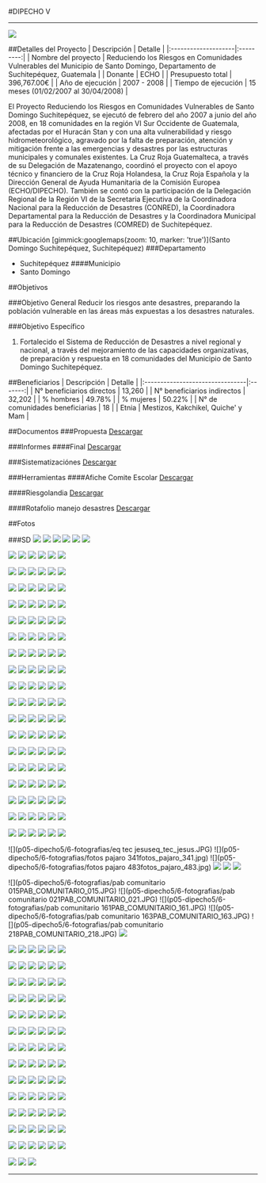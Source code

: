 #DIPECHO V
- - - - - - - - - - - - - - - - - - - - - - - - - - - - - - - - - - -

![](p05-dipecho5/portada.jpg)

##Detalles del Proyecto
| Descripción         | Detalle   |
|:--------------------|:---------:|
| Nombre del proyecto | Reduciendo los Riesgos en Comunidades Vulnerables del  Municipio de Santo Domingo, Departamento de Suchitepéquez, Guatemala |
| Donante             | ECHO |
| Presupuesto total   | 396,767.00€ |
| Año de ejecución    | 2007 - 2008 |
| Tiempo de ejecución | 15 meses (01/02/2007 al 30/04/2008) |

El Proyecto Reduciendo los  Riesgos en Comunidades Vulnerables de Santo Domingo Suchitepéquez, se ejecutó de febrero del año 2007 a junio del año 2008,  en 18 comunidades en la región VI Sur Occidente de Guatemala, afectadas por el Huracán Stan y con una alta vulnerabilidad y riesgo hidrometeorológico, agravado por la falta de preparación, atención y mitigación frente a las emergencias y desastres por las estructuras municipales y comunales existentes. La Cruz Roja Guatemalteca, a través de su Delegación de Mazatenango, coordinó el proyecto con el apoyo técnico y financiero de la Cruz Roja Holandesa, la Cruz Roja Española y la Dirección General de Ayuda Humanitaria de la Comisión Europea (ECHO/DIPECHO). También se contó con la  participación de la Delegación Regional de la Región VI de la Secretaria Ejecutiva de la Coordinadora Nacional para la Reducción de Desastres (CONRED), la Coordinadora Departamental para la Reducción de Desastres y  la Coordinadora Municipal para la Reducción de Desastres (COMRED) de Suchitepéquez.

##Ubicación
[gimmick:googlemaps(zoom: 10, marker: 'true')](Santo Domingo Suchitepéquez, Suchitepéquez)
###Departamento
* Suchitepéquez
####Municipio
* Santo Domingo


##Objetivos

###Objetivo General
Reducir los riesgos ante desastres, preparando la población vulnerable en las áreas más expuestas a los desastres naturales.

###Objetivo Específico
1. Fortalecido el Sistema de Reducción de Desastres a nivel regional y nacional, a través del mejoramiento de las capacidades organizativas, de preparación y respuesta en 18 comunidades del Municipio de Santo Domingo Suchitepéquez.

##Beneficiarios
| Descripción                     | Detalle |
|:--------------------------------|:-------:|
| N° beneficiarios directos       | 13,260 |
| N° beneficiarios indirectos     | 32,202 |
| % hombres                       | 49.78% |
| % mujeres                       | 50.22% |
| N° de comunidades beneficiarias | 18	|
| Etnia                           | Mestizos, Kakchikel, Quiche' y  Mam |

##Documentos
###Propuesta
<a class="media {}" href="proyectos/p05-dipecho5/1-propuesta/propuesta_dipecho_5.pdf"></a>
<a class="descarga-pdf" href="p05-dipecho5/1-propuesta/propuesta_dipecho_5.pdf">Descargar</a>

###Informes
####Final
<a class="media {}" href="proyectos/p05-dipecho5/2-informes/informe_final.pdf"></a>
<a class="descarga-pdf" href="p05-dipecho5/2-informes/informe_final.pdf">Descargar</a>

###Sistematizaciónes
<a class="media {}" href="proyectos/p05-dipecho5/4-sistematizaciones/presentacion_sistematizaci%C3%B3n_dipecho_v.pdf"></a>
<a class="descarga-pdf" href="p05-dipecho5/4-sistematizaciones/presentacion_sistematizaci%C3%B3n_dipecho_v.pdf">Descargar</a>

###Herramientas
####Afiche Comite Escolar
<a class="media {}" href="proyectos/p05-dipecho5/5-herramientas/afiche_comite_escolar.pdf"></a>
<a class="descarga-pdf" href="p05-dipecho5/5-herramientas/afiche_comite_escolar.pdf">Descargar</a>

####Riesgolandia
<a class="media {}" href="proyectos/p05-dipecho5/5-herramientas/riesgolandia.pdf"></a>
<a class="descarga-pdf" href="p05-dipecho5/5-herramientas/riesgolandia.pdf">Descargar</a>

####Rotafolio manejo desastres
<a class="media {}" href="proyectos/p05-dipecho5/5-herramientas/rotafolio_manejo_desastres.pdf"></a>
<a class="descarga-pdf" href="p05-dipecho5/5-herramientas/rotafolio_manejo_desastres.pdf">Descargar</a>

##Fotos

###SD
![](p05-dipecho5/6-fotografias/0101.JPG)
![](p05-dipecho5/6-fotografias/0202.JPG)
![](p05-dipecho5/6-fotografias/0303.JPG)
![](p05-dipecho5/6-fotografias/0707.JPG)
![](p05-dipecho5/6-fotografias/1010.JPG)
![](p05-dipecho5/6-fotografias/1616.JPG)

![](p05-dipecho5/6-fotografias/002002.JPG)
![](p05-dipecho5/6-fotografias/087087.JPG)
![](p05-dipecho5/6-fotografias/actualizando_el_planactualizando_el_plan.JPG)
![](p05-dipecho5/6-fotografias/alerta-1alerta-1.jpg)
![](p05-dipecho5/6-fotografias/alerta-2alerta-2.jpg)
![](p05-dipecho5/6-fotografias/avc_comunitario-voluntarios-001.jpg)

![](p05-dipecho5/6-fotografias/avc_comunitario-voluntarios-002.jpg)
![](p05-dipecho5/6-fotografias/avc_comunitario-voluntarios-003.jpg)
![](p05-dipecho5/6-fotografias/avc_comunitario-voluntarios-004.jpg)
![](p05-dipecho5/6-fotografias/avc_comunitario-voluntarios-005.jpg)
![](p05-dipecho5/6-fotografias/avc_comunitario-voluntarios-006.jpg)
![](p05-dipecho5/6-fotografias/avc_comunitario-voluntarios-007.jpg)

![](p05-dipecho5/6-fotografias/avc_comunitario-voluntarios-008.jpg)
![](p05-dipecho5/6-fotografias/avc_comunitario-voluntarios-009.jpg)
![](p05-dipecho5/6-fotografias/avc_comunitario-voluntarios-010.jpg)
![](p05-dipecho5/6-fotografias/avc_comunitario-voluntarios-011.jpg)
![](p05-dipecho5/6-fotografias/avc_comunitario-voluntarios-012.jpg)
![](p05-dipecho5/6-fotografias/avc_comunitario-voluntarios-013.jpg)

![](p05-dipecho5/6-fotografias/avc_comunitario-voluntarios-014.jpg)
![](p05-dipecho5/6-fotografias/avc_comunitario-voluntarios-015.jpg)
![](p05-dipecho5/6-fotografias/avc_comunitario-voluntarios-016.jpg)
![](p05-dipecho5/6-fotografias/avc_comunitario-voluntarios-017.jpg)
![](p05-dipecho5/6-fotografias/avc_comunitario-voluntarios-018.jpg)
![](p05-dipecho5/6-fotografias/avc_comunitario-voluntarios-019.jpg)

![](p05-dipecho5/6-fotografias/avc_comunitario-voluntarios-020.jpg)
![](p05-dipecho5/6-fotografias/avc_comunitario-voluntarios-021.JPG)
![](p05-dipecho5/6-fotografias/avc_comunitario-voluntarios-022.JPG)
![](p05-dipecho5/6-fotografias/avc_comunitario-voluntarios-023.JPG)
![](p05-dipecho5/6-fotografias/avc_comunitario-voluntarios-024.JPG)
![](p05-dipecho5/6-fotografias/avc_comunitario-voluntarios-025.JPG)

![](p05-dipecho5/6-fotografias/avc_comunitario-voluntarios-026.JPG)
![](p05-dipecho5/6-fotografias/avc_comunitario-voluntarios-027.JPG)
![](p05-dipecho5/6-fotografias/avc_comunitario-voluntarios-028.JPG)
![](p05-dipecho5/6-fotografias/campana-escolar-1campana-escolar-1.jpg)
![](p05-dipecho5/6-fotografias/campana-escolar-2campana-escolar-2.jpg)
![](p05-dipecho5/6-fotografias/campana-escolar-3campana-escolar-3.jpg)

![](p05-dipecho5/6-fotografias/cap-docentes-1cap-docentes-1.jpg)
![](p05-dipecho5/6-fotografias/cap-docentes-2cap-docentes-2.jpg)
![](p05-dipecho5/6-fotografias/capacitacion_desastres-124.JPG)
![](p05-dipecho5/6-fotografias/capacitacion_desastres-125.JPG)
![](p05-dipecho5/6-fotografias/capacitacion_desastres-126.JPG)
![](p05-dipecho5/6-fotografias/capacitacion_desastres-127.JPG)

![](p05-dipecho5/6-fotografias/capacitacion_desastres-128.JPG)
![](p05-dipecho5/6-fotografias/capacitacion_desastres-129.JPG)
![](p05-dipecho5/6-fotografias/capacitacion_desastres-130.JPG)
![](p05-dipecho5/6-fotografias/capacitacion_desastres-131.JPG)
![](p05-dipecho5/6-fotografias/capacitacion_desastres-132.JPG)
![](p05-dipecho5/6-fotografias/capacitaciones-1capacitaciones-1.jpg)

![](p05-dipecho5/6-fotografias/capacitaciones-2capacitaciones-2.jpg)
![](p05-dipecho5/6-fotografias/capacitaciones-3capacitaciones-3.jpg)
![](p05-dipecho5/6-fotografias/capacitaciones-4capacitaciones-4.jpg)
![](p05-dipecho5/6-fotografias/capacitaciones-5capacitaciones-5.jpg)
![](p05-dipecho5/6-fotografias/colredcolred.jpg)
![](p05-dipecho5/6-fotografias/concurso_pintura029.jpg)

![](p05-dipecho5/6-fotografias/concurso_pintura030.jpg)
![](p05-dipecho5/6-fotografias/concurso_pintura031.jpg)
![](p05-dipecho5/6-fotografias/concurso_pintura032.jpg)
![](p05-dipecho5/6-fotografias/concurso_pintura033.jpg)
![](p05-dipecho5/6-fotografias/concurso_pintura034.jpg)
![](p05-dipecho5/6-fotografias/concurso_pintura035.jpg)

![](p05-dipecho5/6-fotografias/concurso_pintura036.jpg)
![](p05-dipecho5/6-fotografias/concurso_pintura037.jpg)
![](p05-dipecho5/6-fotografias/concurso_pintura038.jpg)
![](p05-dipecho5/6-fotografias/concurso_pintura039.jpg)
![](p05-dipecho5/6-fotografias/concurso_pintura040.jpg)
![](p05-dipecho5/6-fotografias/concurso_pintura041.jpg)

![](p05-dipecho5/6-fotografias/concurso_pintura042.jpg)
![](p05-dipecho5/6-fotografias/concurso_pintura043.JPG)
![](p05-dipecho5/6-fotografias/concurso_pintura044.JPG)
![](p05-dipecho5/6-fotografias/concurso_pintura045.JPG)
![](p05-dipecho5/6-fotografias/concurso_pintura046.JPG)
![](p05-dipecho5/6-fotografias/dsc00386DSC00386.JPG)

![](p05-dipecho5/6-fotografias/dsc00391DSC00391.JPG)
![](p05-dipecho5/6-fotografias/dsc00580DSC00580.JPG)
![](p05-dipecho5/6-fotografias/dsc00638DSC00638.JPG)
![](p05-dipecho5/6-fotografias/dsc00643DSC00643.JPG)
![](p05-dipecho5/6-fotografias/dsc00648DSC00648.JPG)
![](p05-dipecho5/6-fotografias/dsc00759DSC00759.JPG)

![](p05-dipecho5/6-fotografias/dsc02157DSC02157.JPG)
![](p05-dipecho5/6-fotografias/dsc02315DSC02315.JPG)
![](p05-dipecho5/6-fotografias/dsc02317DSC02317.JPG)
![](p05-dipecho5/6-fotografias/dsc02351DSC02351.JPG)
![](p05-dipecho5/6-fotografias/dsc02354DSC02354.JPG)
![](p05-dipecho5/6-fotografias/dsc02364DSC02364.JPG)

![](p05-dipecho5/6-fotografias/dsc02380DSC02380.JPG)
![](p05-dipecho5/6-fotografias/dsc03460DSC03460.JPG)
![](p05-dipecho5/6-fotografias/dsc03785DSC03785.JPG)
![](p05-dipecho5/6-fotografias/dsc04474DSC04474.JPG)
![](p05-dipecho5/6-fotografias/dsc04485DSC04485.JPG)
![](p05-dipecho5/6-fotografias/dsc04588DSC04588.JPG)

![](p05-dipecho5/6-fotografias/dsc04961DSC04961.JPG)
![](p05-dipecho5/6-fotografias/dsc04962DSC04962.JPG)
![](p05-dipecho5/6-fotografias/dsc04963DSC04963.JPG)
![](p05-dipecho5/6-fotografias/dsc04972DSC04972.JPG)
![](p05-dipecho5/6-fotografias/dsc06250DSC06250.JPG)
![](p05-dipecho5/6-fotografias/dsc06348DSC06348.JPG)

![](p05-dipecho5/6-fotografias/dsc06660DSC06660.JPG)
![](p05-dipecho5/6-fotografias/dsc06674DSC06674.JPG)
![](p05-dipecho5/6-fotografias/dsc06713DSC06713.JPG)
![](p05-dipecho5/6-fotografias/dsc06724DSC06724.JPG)
![](p05-dipecho5/6-fotografias/dsc07025DSC07025.JPG)
![](p05-dipecho5/6-fotografias/dsc07300DSC07300.JPG)

![](p05-dipecho5/6-fotografias/dsc07301DSC07301.JPG)
![](p05-dipecho5/6-fotografias/dsc07322DSC07322.JPG)
![](p05-dipecho5/6-fotografias/dsc07324DSC07324.JPG)
![](p05-dipecho5/6-fotografias/dsc07390DSC07390.JPG)
![](p05-dipecho5/6-fotografias/dsc07399DSC07399.JPG)
![](p05-dipecho5/6-fotografias/dsc07552DSC07552.JPG)

![](p05-dipecho5/6-fotografias/eq tec jesuseq_tec_jesus.JPG)
![](p05-dipecho5/6-fotografias/fotos pajaro 341fotos_pajaro_341.jpg)
![](p05-dipecho5/6-fotografias/fotos pajaro 483fotos_pajaro_483.jpg)
![](p05-dipecho5/6-fotografias/imagen629Imagen629.JPG)
![](p05-dipecho5/6-fotografias/mitigacion-1mitigacion-1.jpg)
![](p05-dipecho5/6-fotografias/mitigacion-2mitigacion-2.jpg)

![](p05-dipecho5/6-fotografias/pab comunitario 015PAB_COMUNITARIO_015.JPG)
![](p05-dipecho5/6-fotografias/pab comunitario 021PAB_COMUNITARIO_021.JPG)
![](p05-dipecho5/6-fotografias/pab comunitario 161PAB_COMUNITARIO_161.JPG)
![](p05-dipecho5/6-fotografias/pab comunitario 163PAB_COMUNITARIO_163.JPG)
![](p05-dipecho5/6-fotografias/pab comunitario 218PAB_COMUNITARIO_218.JPG)
![](p05-dipecho5/6-fotografias/preparacion-1preparacion-1.jpg)

![](p05-dipecho5/6-fotografias/preparacion-2preparacion-2.jpg)
![](p05-dipecho5/6-fotografias/preparacion-3preparacion-3.jpg)
![](p05-dipecho5/6-fotografias/primeros_auxilios047.jpg)
![](p05-dipecho5/6-fotografias/primeros_auxilios048.jpg)
![](p05-dipecho5/6-fotografias/primeros_auxilios049.jpg)
![](p05-dipecho5/6-fotografias/primeros_auxilios050.jpg)

![](p05-dipecho5/6-fotografias/primeros_auxilios051.jpg)
![](p05-dipecho5/6-fotografias/primeros_auxilios052.jpg)
![](p05-dipecho5/6-fotografias/primeros_auxilios053.jpg)
![](p05-dipecho5/6-fotografias/primeros_auxilios054.JPG)
![](p05-dipecho5/6-fotografias/primeros_auxilios055.JPG)
![](p05-dipecho5/6-fotografias/primeros_auxilios056.JPG)

![](p05-dipecho5/6-fotografias/sdc13404SDC13404.JPG)
![](p05-dipecho5/6-fotografias/show_de_la_naturaleza117.JPG)
![](p05-dipecho5/6-fotografias/show_de_la_naturaleza118.JPG)
![](p05-dipecho5/6-fotografias/show_de_la_naturaleza119.JPG)
![](p05-dipecho5/6-fotografias/simulacro_escuela_bolivia-057.JPG)
![](p05-dipecho5/6-fotografias/simulacro_escuela_bolivia-058.JPG)

![](p05-dipecho5/6-fotografias/simulacro_escuela_bolivia-059.JPG)
![](p05-dipecho5/6-fotografias/simulacro_escuela_bolivia-060.JPG)
![](p05-dipecho5/6-fotografias/simulacro_escuela_bolivia-061.JPG)
![](p05-dipecho5/6-fotografias/simulacro_escuela_bolivia-062.JPG)
![](p05-dipecho5/6-fotografias/simulacro_escuela_bolivia-063.JPG)
![](p05-dipecho5/6-fotografias/simulacro_escuela_bolivia-064.JPG)

![](p05-dipecho5/6-fotografias/simulacro_escuela_bolivia-065.JPG)
![](p05-dipecho5/6-fotografias/simulacro_escuela_bolivia-066.JPG)
![](p05-dipecho5/6-fotografias/simulacro_escuela_bolivia-067.JPG)
![](p05-dipecho5/6-fotografias/simulacro_escuela_bolivia-068.JPG)
![](p05-dipecho5/6-fotografias/simulacro_escuela_bolivia-069.JPG)
![](p05-dipecho5/6-fotografias/simulacro_escuela_bolivia-070.JPG)

![](p05-dipecho5/6-fotografias/simulacro_escuela_bolivia-071.JPG)
![](p05-dipecho5/6-fotografias/simulacro_escuela_bolivia-072.JPG)
![](p05-dipecho5/6-fotografias/simulacro_escuela_bolivia-073.JPG)
![](p05-dipecho5/6-fotografias/simulacro_escuela_bolivia-074.JPG)
![](p05-dipecho5/6-fotografias/simulacro_escuela_bolivia-075.JPG)
![](p05-dipecho5/6-fotografias/simulacro_escuela_bolivia-076.JPG)

![](p05-dipecho5/6-fotografias/simulacro_escuela_bolivia-077.JPG)
![](p05-dipecho5/6-fotografias/simulacro_escuela_bolivia-078.JPG)
![](p05-dipecho5/6-fotografias/simulacro_escuela_bolivia-079.JPG)
![](p05-dipecho5/6-fotografias/simulacro_escuela_bolivia-080.JPG)
![](p05-dipecho5/6-fotografias/simulacro_escuela_bolivia-081.JPG)
![](p05-dipecho5/6-fotografias/simulacro_escuela_bolivia-082.JPG)

![](p05-dipecho5/6-fotografias/simulacro_escuela_bolivia-083.JPG)
![](p05-dipecho5/6-fotografias/simulacro-20080507-102.JPG)
![](p05-dipecho5/6-fotografias/simulacro-20080507-103.JPG)
![](p05-dipecho5/6-fotografias/simulacro-20080507-104.JPG)
![](p05-dipecho5/6-fotografias/simulacro-20080507-105.JPG)
![](p05-dipecho5/6-fotografias/simulacro-20080507-106.JPG)

![](p05-dipecho5/6-fotografias/simulacro-20080507-107.JPG)
![](p05-dipecho5/6-fotografias/simulacro-20080507-108.JPG)
![](p05-dipecho5/6-fotografias/simulacro-20080507-109.JPG)
![](p05-dipecho5/6-fotografias/simulacro-20080507-110.JPG)
![](p05-dipecho5/6-fotografias/taller_maestros-120.jpg)
![](p05-dipecho5/6-fotografias/taller_maestros-121.JPG)

![](p05-dipecho5/6-fotografias/taller_maestros-122.JPG)
![](p05-dipecho5/6-fotografias/taller_maestros-123.JPG)
![](p05-dipecho5/6-fotografias/taller_perfil_proyectos-084.JPG)
![](p05-dipecho5/6-fotografias/taller_perfil_proyectos-085.JPG)
![](p05-dipecho5/6-fotografias/taller_perfil_proyectos-086.JPG)
![](p05-dipecho5/6-fotografias/taller_perfil_proyectos-087.JPG)

![](p05-dipecho5/6-fotografias/taller_perfil_proyectos-088.JPG)
![](p05-dipecho5/6-fotografias/taller_perfil_proyectos-089.JPG)
![](p05-dipecho5/6-fotografias/taller_perfil_proyectos-090.JPG)
![](p05-dipecho5/6-fotografias/taller_perfil_proyectos-091.JPG)
![](p05-dipecho5/6-fotografias/taller_perfil_proyectos-092.JPG)
![](p05-dipecho5/6-fotografias/taller_perfil_proyectos-093.JPG)

![](p05-dipecho5/6-fotografias/taller_perfil_proyectos-094.JPG)
![](p05-dipecho5/6-fotografias/taller_perfil_proyectos-095.JPG)
![](p05-dipecho5/6-fotografias/taller_perfil_proyectos-096.JPG)
![](p05-dipecho5/6-fotografias/taller_perfil_proyectos-097.JPG)
![](p05-dipecho5/6-fotografias/taller_perfil_proyectos-098.JPG)
![](p05-dipecho5/6-fotografias/taller_perfil_proyectos-099.JPG)

![](p05-dipecho5/6-fotografias/taller_perfil_proyectos-100.JPG)
![](p05-dipecho5/6-fotografias/taller_perfil_proyectos-101.JPG)
![](p05-dipecho5/6-fotografias/taller-diagnosticotaller-diagnostico.jpg)
![](p05-dipecho5/6-fotografias/titeres-111.JPG)
![](p05-dipecho5/6-fotografias/titeres-112.JPG)
![](p05-dipecho5/6-fotografias/titeres-113.JPG)

![](p05-dipecho5/6-fotografias/titeres-114.JPG)
![](p05-dipecho5/6-fotografias/titeres-115.JPG)
![](p05-dipecho5/6-fotografias/titeres-116.JPG)

- - - - - - - - - - - - - - - - - - - - - - - - - - - - - - - - - - -

[p01]: proyectos/p01.md	"Programa para el Desarrollo"
[p02]: proyectos/p02.md	"Cooperación Holandesa para Ayuda en Centroamérica -CHACA-"
[p03]: proyectos/p03.md	"Atención a la salud preventiva, agua y saneamiento en 12 comunidades de Alta Verapaz, Guatemala"
[p04]: proyectos/p04.md	"Fortalecimiento de las Capacidades para la mitigación de desastres en el Municipio de Cobán y 30 comunidades de la cuenca del Río Chixoy"
[p05]: proyectos/p05.md	"Reduciendo los Riesgos en Comunidades Vulnerables del  Municipio de Santo Domingo, Departamento de Suchitepéquez, Guatemala"
[p06]: proyectos/p06.md	"Fortaleciendo capacidades ante los riesgos de Cambio Climático en el Oriente de Guatemala"
[p07]: proyectos/p07.md	"Reducción de Vulnerabilidades ante los efectos del Cambio Climático en Guatemala, Fase II"
[p08]: proyectos/p08.md	"Trabajando juntos podemos reducir los riesgos en las comunidades vulnerables de Champerico y Retalhuleu, Guatemala"
[p09]: proyectos/p09.md	"Respuesta inmediata ante las inundaciones provocadas por la Tormenta AGATHA, en la región suroccidente de Guatemala"
[p10]: proyectos/p10.md	"Fortaleciendo la Resiliencia de las comunidades ante los efectos de los desastres en parcelamiento La Máquina, Suchitepéquez y Retalhuleu"
[p11]: proyectos/p11.md	"Reducción del riesgo de desastres incrementados por el Cambio Climático"
[p12]: proyectos/p12.md	"Respuesta Inmediata a los efectos de los sismos en el departamento de Santa Rosa, Guatemala"
[p13]: proyectos/p13.md	"Aumentando la resiliencia ante los desastres en el departamento del Peten, Guatemala"
[p14]: proyectos/p14.md	"Mejorando la Salud Materno Neonatal de Comunidades Vulnerables de San Marcos, Guatemala"

<script type="text/javascript">$('.media').media();</script>